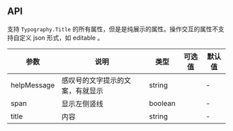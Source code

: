 ## API

支持 `Typography.Title` 的所有属性，但是是纯展示的属性。操作交互的属性不支持自定义 json 形式，如 editable 。

| 参数        | 说明                             | 类型    | 可选值 | 默认值 |
| ----------- | -------------------------------- | ------- | ------ | ------ |
| helpMessage | 感叹号的文字提示的文案，有就显示 | string  |        | -      |
| span        | 显示左侧竖线                     | boolean |        | -      |
| title       | 内容                             | string  |        | -      |
